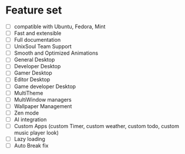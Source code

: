 # Feature set

- [ ] compatible with Ubuntu, Fedora, Mint
- [ ] Fast and extensible
- [ ] Full documentation
- [ ] UnixSoul Team Support
- [ ] Smooth and Optimized Animations
- [ ] General Desktop
- [ ] Developer Desktop
- [ ] Gamer Desktop
- [ ] Editor Desktop
- [ ] Game developer Desktop
- [ ] MultiTheme
- [ ] MultiWindow managers
- [ ] Wallpaper Management
- [ ] Zen mode
- [ ] AI integration
- [ ] Custom Apps (custom Timer, custom weather, custom todo, custom music player look)
- [ ] Lazy loading
- [ ] Auto Break fix
